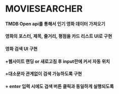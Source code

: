 # MOVIESEARCHER

#### TMDB Open api를 통해서 인기 영화 데이터 가져오기

#### 영화의 포스터, 제목, 줄거리, 평점을 카드 리스트 UI로 구현

#### 영화 검색 UI 구현

#### +웹사이트 랜딩 or 새로고침 후 input란에 커서 자동 위치
#### +대소문자 관계없이 검색 가능하도록 구현
#### + enter 입력 시에도 검색 버튼 클릭과 동일하게 실행되도록
